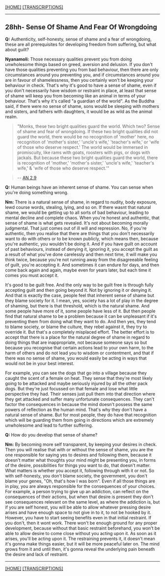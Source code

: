 [[HOME]](/hillside_hermitage_archive/index) [[TRANSCRIPTIONS]](/hillside_hermitage_archive/summarized_talk_transcriptions/index)

---

28hh- Sense Of Shame And Fear Of Wrongdoing
-------------------------------------------

**Q:** Authenticity, self-honesty, sense of shame and a fear of
wrongdoing, these are all prerequisites for developing freedom from
suffering, but what about guilt?

**Nyanamoli:** Those necessary qualities prevent you from doing
unwholesome things based on greed, aversion and delusion. If you don't
have those qualities preventing you from bad behaviour, then there are
only circumstances around you preventing you, and if circumstances
around you are in favour of shamelessness, then you certainly won't be
keeping your behaviour in check. That's why it's good to have a sense of
shame, even if you don't necessarily have wisdom or restraint in place,
at least that sense of shame will keep you from becoming like an animal
in terms of your behaviour. That's why it's called "a guardian of the
world". As the Buddha said, if there were no sense of shame, sons would
be sleeping with mothers and sisters, and fathers with daughters, it
would be as wild as the animal realm.

> "Monks, these two bright qualities guard the world. Which two? Sense
> of shame and fear of wrongdoing. If these two bright qualities did not
> guard the world, there would be no recognition of 'mother' here, no
> recognition of 'mother's sister,' 'uncle's wife,' 'teacher's wife,' or
> 'wife of those who deserve respect.' The world would be immersed in
> promiscuity, like rams with goats, roosters with pigs, or dogs with
> jackals. But because these two bright qualities guard the world, there
> is recognition of 'mother,' 'mother's sister,' 'uncle's wife,'
> 'teacher's wife,' & 'wife of those who deserve respect.'"

> -- [AN
> 2.9](https://www.accesstoinsight.org/tipitaka/an/an02/an02.009.than.html)

**Q:** Human beings have an inherent sense of shame. You can sense when
you're doing something wrong.

**Nm:** There is a natural sense of shame, in regard to nudity, body
exposure, lewd course words, stealing, lying, and so on. If there wasnt
that natural shame, we would be getting up to all sorts of bad
behaviour, leading to mental decline and complete chaos. When you're
honest and authentic, that sense of shame is what gets revealed. It's
not about becoming morally judgmental. That just comes out of ill will
and repression. No, if you're authentic, then you realise that there are
things that you don't necessarily want to do with others or to be known
publicly, which means then, because you're authentic, you wouldn't be
doing it. And if you have guilt on account of past behaviours, instead
of denying it, ignoring it, you accept the guilt as a result of what
you've done carelessly and then next time, it will make you think twice,
because you're not running away from the disagreeable feeling of guilt,
you're accepting it. And sometimes it can endure for days, and then come
back again and again, maybe even for years later, but each time it comes
you must accept it.

It's good to be guilt free. And the only way to be guilt free is through
fully accepting guilt and then going beyond it. Not by ignoring it or
denying it. And that is exactly the case, people feel that inherent
sense of shame but they blame society for it. I mean, yes, society has a
lot of play in the degree of shaming, but there is that threshold, which
is the natural shame. And some people have more of it, some people have
less of it. But then people find that natural shame to be a problem
because it can be unpleasant if it's preventing them from doing what
they want to do. And then yes, they tend to blame society, or blame the
culture, they rebel against it, they try to override it. But that's a
completely misplaced effort. The better effort is to accept that there
is a place for the natural degree of shame in regard to doing things
that are inappropriate, not because someone says so but because you
recognise that certain actions lead to your own harm, to the harm of
others and do not lead you to wisdom or contentment, and that if there
was no sense of shame, you would easily be acting in ways that would not
be in your best interest.

For example, you can see the dogs that go into a village because they
caught the scent of a female on heat. They sense that they're most
likely going to be attacked and maybe seriously injured by all the other
pack dogs. But they're just focussed on that female and lose what little
perspective they had. Their senses just pull them into that direction
where they get attacked and suffer many unfortunate consequences. They
can't factor the consequences in because the mind doesn't possess the
same powers of reflection as the human mind. That's why they don't have
a natural sense of shame. But for most people, they do have that
recognition which will be guarding them from going in directions which
are extremely unwholesome and lead to further suffering.

**Q:** How do you develop that sense of shame?

**Nm:** By becoming more self transparent, by keeping your desires in
check. Then you will realise that with or without the sense of shame,
you are the one responsible for saying yes to desires and following
them, because it doesn't matter what thoughts your mind might be
presenting you, in forms of the desire, possibilities for things you
want to do, that doesn't matter. What matters is whether you accept it,
following through with it or not. So with self-honesty, you don't blame
society, the government, you don't blame your genes, "Oh, that's how I
was born". Even if all those things are in play, you are always
responsible for the consequences of your choices. For example, a person
trying to give up an addiction, can reflect on the consequences of their
actions, but when that desire is present they don't see consequences
relevant on the same level, as where the addiction is, but if you are
self honest, you will be able to allow whatever pressing desire arises
and have enough space to not give in to it, to not be hooked by it.
However, you have to start seeing benefits even in that initial
restraint. If you don't, then it wont work. There won't be enough ground
for any proper development, because without that basic restraint
beforehand, you won't be able to allow desire to come close without you
acting upon it. As soon as it arises, you'll be acting upon it. The
restraining prevents it, it doesn't mean it's gonna make things easier,
but it will be more peaceful later on. The mind grows from it and until
then, it's gonna reveal the underlying pain beneath the desire and lack
of restraint.

---

[[HOME]](/hillside_hermitage_archive/index) [[TRANSCRIPTIONS]](/hillside_hermitage_archive/summarized_talk_transcriptions/index)
